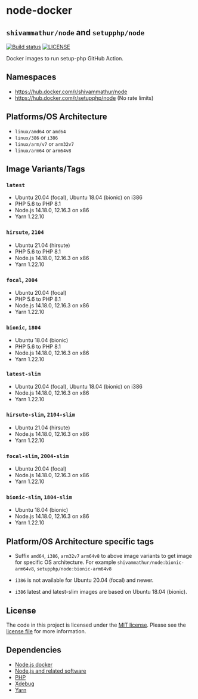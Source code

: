 # node-docker 
## `shivammathur/node` and `setupphp/node`

<a href="https://github.com/shivammathur/node-docker" title="Docker images to run setup-php GitHub Action"><img alt="Build status" src="https://github.com/shivammathur/node-docker/workflows/Build/badge.svg"></a>
<a href="https://github.com/shivammathur/node-docker/blob/main/LICENSE" title="license"><img alt="LICENSE" src="https://img.shields.io/badge/license-MIT-428f7e.svg"></a>

Docker images to run setup-php GitHub Action.

## Namespaces

- https://hub.docker.com/r/shivammathur/node
- https://hub.docker.com/r/setupphp/node (No rate limits)

## Platforms/OS Architecture

- `linux/amd64` or `amd64`
- `linux/386` or `i386`
- `linux/arm/v7` or `arm32v7`
- `linux/arm64` or `arm64v8`

## Image Variants/Tags

### `latest`

- Ubuntu 20.04 (focal), Ubuntu 18.04 (bionic) on i386
- PHP 5.6 to PHP 8.1
- Node.js 14.18.0, 12.16.3 on x86
- Yarn 1.22.10

### `hirsute`, `2104`

- Ubuntu 21.04 (hirsute)
- PHP 5.6 to PHP 8.1
- Node.js 14.18.0, 12.16.3 on x86
- Yarn 1.22.10

### `focal`, `2004`

- Ubuntu 20.04 (focal)
- PHP 5.6 to PHP 8.1
- Node.js 14.18.0, 12.16.3 on x86
- Yarn 1.22.10

### `bionic`, `1804`

- Ubuntu 18.04 (bionic)
- PHP 5.6 to PHP 8.1
- Node.js 14.18.0, 12.16.3 on x86
- Yarn 1.22.10

### `latest-slim`

- Ubuntu 20.04 (focal), Ubuntu 18.04 (bionic) on i386
- Node.js 14.18.0, 12.16.3 on x86
- Yarn 1.22.10

### `hirsute-slim`, `2104-slim`

- Ubuntu 21.04 (hirsute)
- Node.js 14.18.0, 12.16.3 on x86
- Yarn 1.22.10

### `focal-slim`, `2004-slim`

- Ubuntu 20.04 (focal)
- Node.js 14.18.0, 12.16.3 on x86
- Yarn 1.22.10

### `bionic-slim`, `1804-slim`

- Ubuntu 18.04 (bionic)
- Node.js 14.18.0, 12.16.3 on x86
- Yarn 1.22.10

## Platform/OS Architecture specific tags

- Suffix `amd64`, `i386`, `arm32v7` `arm64v8` to above image variants to get image for specific OS architecture.
For example `shivammathur/node:bionic-arm64v8`, `setupphp/node:bionic-arm64v8`

- `i386` is not available for Ubuntu 20.04 (focal) and newer.
- `i386` latest and latest-slim images are based on Ubuntu 18.04 (bionic).

## License

The code in this project is licensed under the [MIT license](http://choosealicense.com/licenses/mit/).
Please see the [license file](LICENSE) for more information.

## Dependencies
- [Node.js docker](https://github.com/nodejs/docker-node/blob/master/LICENSE)
- [Node.js and related software](https://github.com/nodejs/node/blob/master/LICENSE)
- [PHP](https://github.com/php/php-src/blob/master/LICENSE)
- [Xdebug](https://github.com/xdebug/xdebug/blob/master/LICENSE)
- [Yarn](https://github.com/yarnpkg/yarn/blob/master/LICENSE)
